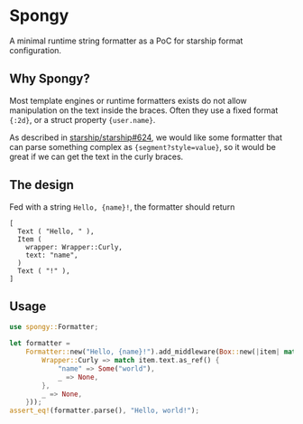 # Spongy
A minimal runtime string formatter as a PoC for starship format configuration.

## Why Spongy?
Most template engines or runtime formatters exists do not allow manipulation on the text inside the braces.
Often they use a fixed format `{:2d}`, or a struct property `{user.name}`.

As described in [starship/starship#624](https://github.com/starship/starship/issues/624), we would like some formatter that can parse something complex as `{segment?style=value}`,
so it would be great if we can get the text in the curly braces.

## The design
Fed with a string `Hello, {name}!`, the formatter should return

```
[
  Text ( "Hello, " ),
  Item (
    wrapper: Wrapper::Curly,
    text: "name",
  )
  Text ( "!" ),
]
```

## Usage
```rust
use spongy::Formatter;

let formatter =
    Formatter::new("Hello, {name}!").add_middleware(Box::new(|item| match item.wrapper {
        Wrapper::Curly => match item.text.as_ref() {
            "name" => Some("world"),
            _ => None,
        },
        _ => None,
    }));
assert_eq!(formatter.parse(), "Hello, world!");
```
